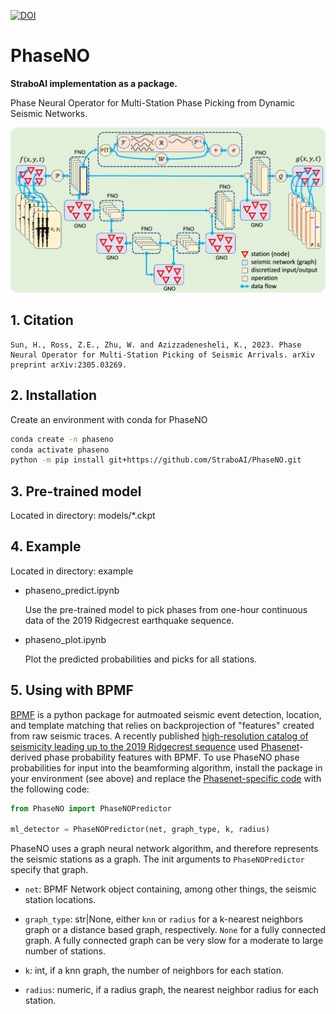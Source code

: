 [![DOI](https://zenodo.org/badge/641315064.svg)](https://zenodo.org/doi/10.5281/zenodo.10224300)

# PhaseNO

**StraboAI implementation as a package.**

Phase Neural Operator for Multi-Station Phase Picking from Dynamic Seismic Networks.

![Method](phaseno.png)

## 1. Citation

```text
Sun, H., Ross, Z.E., Zhu, W. and Azizzadenesheli, K., 2023. Phase Neural Operator for Multi-Station Picking of Seismic Arrivals. arXiv preprint arXiv:2305.03269.
```

## 2. Installation

Create an environment with conda for PhaseNO

```bash
conda create -n phaseno
conda activate phaseno
python -m pip install git+https://github.com/StraboAI/PhaseNO.git
```

## 3. Pre-trained model

Located in directory: models/*.ckpt

## 4. Example

Located in directory: example

- phaseno_predict.ipynb

  Use the pre-trained model to pick phases from one-hour continuous data of the 2019 Ridgecrest earthquake sequence.

- phaseno_plot.ipynb

  Plot the predicted probabilities and picks for all stations.


## 5. Using with BPMF

[BPMF](https://github.com/ebeauce/Seismic_BPMF) is a python package for autmoated seismic event detection, location, and template matching that relies on backprojection of "features" created from raw seismic traces. A recently published [high-resolution catalog of seismicity leading up to the 2019 Ridgecrest sequence](https://doi.org/10.1029/2023GL104375) used [Phasenet](https://github.com/AI4EPS/PhaseNet)-derived phase probability features with BPMF. To use PhaseNO phase probabilities for input into the beamforming algorithm, install the package in your environment (see above) and replace the [Phasenet-specific code](https://ebeauce.github.io/Seismic_BPMF/tutorial/notebooks/5_backprojection.html) with the following code:

```python
from PhaseNO import PhaseNOPredictor

ml_detector = PhaseNOPredictor(net, graph_type, k, radius)
```

PhaseNO uses a graph neural network algorithm, and therefore represents the seismic stations as a graph. The init arguments to `PhaseNOPredictor` specify that graph.

- `net`:  BPMF Network object containing, among other things, the seismic station locations.

- `graph_type`: str|None, either `knn` or `radius` for a k-nearest neighbors graph or a distance based graph, respectively. `None` for a fully connected graph. A fully connected graph can be very slow for a moderate to large number of stations.

- `k`: int, if a knn graph, the number of neighbors for each station.

- `radius`: numeric, if a radius graph, the nearest neighbor radius for each station.
